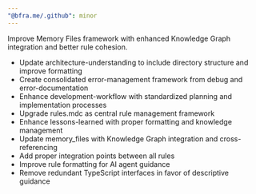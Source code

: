 ```yaml
---
"@bfra.me/.github": minor
---
```


Improve Memory Files framework with enhanced Knowledge Graph integration and better rule cohesion.

- Update architecture-understanding to include directory structure and improve formatting
- Create consolidated error-management framework from debug and error-documentation
- Enhance development-workflow with standardized planning and implementation processes
- Upgrade rules.mdc as central rule management framework
- Enhance lessons-learned with proper formatting and knowledge management
- Update memory_files with Knowledge Graph integration and cross-referencing
- Add proper integration points between all rules
- Improve rule formatting for AI agent guidance
- Remove redundant TypeScript interfaces in favor of descriptive guidance
